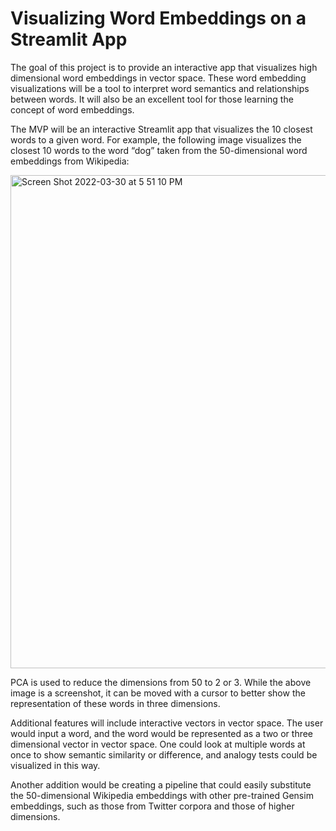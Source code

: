 # Visualizing Word Embeddings on a Streamlit App

The goal of this project is to provide an interactive app that visualizes high dimensional word embeddings in vector space. These word embedding visualizations will be a tool to interpret word semantics and relationships between words. It will also be an excellent tool for those learning the concept of word embeddings. 

The MVP will be an interactive Streamlit app that visualizes the 10 closest words to a given word. For example, the following image visualizes the closest 10 words to the word “dog” taken from the 50-dimensional word embeddings from Wikipedia:

<img width="789" alt="Screen Shot 2022-03-30 at 5 51 10 PM" src="https://user-images.githubusercontent.com/84412675/160938162-19c3f35e-1bb5-4bcd-93eb-9cf20d18f90a.png">


PCA is used to reduce the dimensions from 50 to 2 or 3. While the above image is a screenshot, it can be moved with a cursor to better show the representation of these words in three dimensions.


Additional features will include interactive vectors in vector space. The user would input a word, and the word would be represented as a two or three dimensional vector in vector space. One could look at multiple words at once to show semantic similarity or difference, and analogy tests could be visualized in this way.

Another addition would be creating a pipeline that could easily substitute the 50-dimensional Wikipedia embeddings with other pre-trained Gensim embeddings, such as those from Twitter corpora and those of higher dimensions. 

